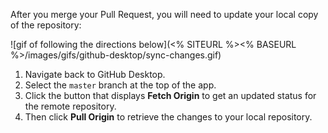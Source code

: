 After you merge your Pull Request, you will need to update your local copy of the repository:

![gif of following the directions below](<% SITEURL %><% BASEURL %>/images/gifs/github-desktop/sync-changes.gif)

1. Navigate back to GitHub Desktop.
1. Select the `master` branch at the top of the app.
1. Click the button that displays **Fetch Origin** to get an updated status for the remote repository.
1. Then click **Pull Origin** to retrieve the changes to your local repository.
